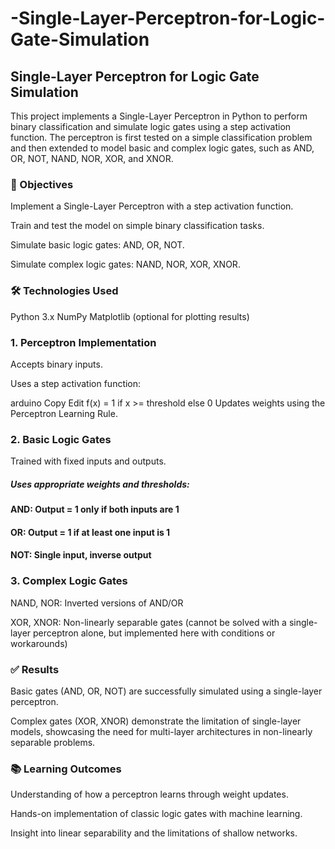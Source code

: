 # -Single-Layer-Perceptron-for-Logic-Gate-Simulation

## Single-Layer Perceptron for Logic Gate Simulation
This project implements a Single-Layer Perceptron in Python to perform binary classification and simulate logic gates using a step activation function. The perceptron is first tested on a simple classification problem and then extended to model basic and complex logic gates, such as AND, OR, NOT, NAND, NOR, XOR, and XNOR.


### 📌 Objectives
Implement a Single-Layer Perceptron with a step activation function.

Train and test the model on simple binary classification tasks.

Simulate basic logic gates: AND, OR, NOT.

Simulate complex logic gates: NAND, NOR, XOR, XNOR.

### 🛠️ Technologies Used
Python 3.x
NumPy
Matplotlib (optional for plotting results)

### 1. Perceptron Implementation
Accepts binary inputs.

Uses a step activation function:

arduino
Copy
Edit
f(x) = 1 if x >= threshold else 0
Updates weights using the Perceptron Learning Rule.

### 2. Basic Logic Gates
Trained with fixed inputs and outputs.

##### Uses appropriate weights and thresholds:

#### AND: Output = 1 only if both inputs are 1

#### OR: Output = 1 if at least one input is 1

#### NOT: Single input, inverse output

### 3. Complex Logic Gates
NAND, NOR: Inverted versions of AND/OR

XOR, XNOR: Non-linearly separable gates (cannot be solved with a single-layer perceptron alone, but implemented here with conditions or workarounds)



### ✅ Results
Basic gates (AND, OR, NOT) are successfully simulated using a single-layer perceptron.

Complex gates (XOR, XNOR) demonstrate the limitation of single-layer models, showcasing the need for multi-layer architectures in non-linearly separable problems.

### 📚 Learning Outcomes
Understanding of how a perceptron learns through weight updates.

Hands-on implementation of classic logic gates with machine learning.

Insight into linear separability and the limitations of shallow networks.



















